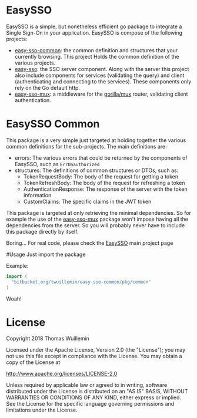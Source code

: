 # EasySSO
EasySSO is a simple, but nonetheless efficient go package to integrate a Single Sign-On in your application. EasySSO is compose of the following projects:

 * [easy-sso-common](https://bitbucket.org/twuillemin/easy-sso-common): the common definition and structures that your currently browsing. This project Holds the common definition of the various projects.
 * [easy-sso](https://bitbucket.org/twuillemin/easy-sso): the SSO server component. Along with the server this project also include components for services (validating the query) and client (authenticating and connecting to the services). These components only rely on the Go default http.
 * [easy-sso-mux](https://bitbucket.org/twuillemin/easy-sso-mux): a middleware for the [gorilla/mux](https://github.com/gorilla/mux) router, validating client authentication.


# EasySSO Common
This package is a very simple just targeted at holding together the various common definitions for the sub-projects. The
main definitions are:

* errors: The various errors that could be returned by the components of EasySSO, such as `ErrUnauthorized`
* structures: The definitions of common structures or DTOs, such as:
    *  TokenRequestBody: The body of the request for getting a token
    *  TokenRefreshBody: The body of the request for refreshing a token
    *  AuthenticationResponse: The response of the server with the token information
    *  CustomClaims: The specific claims in the JWT token
  
This package is targeted at only retrieving the minimal dependencies. So for example the use of the [easy-sso-mux](https://bitbucket.org/twuillemin/easy-sso-mux)
package won't impose having all the dependencies from the server. So you will probably never have to include this
package directly by itself.
  
Boring... For real code, please check the [EasySSO](https://bitbucket.org/twuillemin/easy-sso) main project page

#Usage
Just import the package 

Example:

```go
import (
  "bitbucket.org/twuillemin/easy-sso-common/pkg/common"
)
```
    
Woah!

# License

Copyright 2018 Thomas Wuillemin

Licensed under the Apache License, Version 2.0 (the "License");
you may not use this file except in compliance with the License.
You may obtain a copy of the License at

http://www.apache.org/licenses/LICENSE-2.0

Unless required by applicable law or agreed to in writing, software
distributed under the License is distributed on an "AS IS" BASIS,
WITHOUT WARRANTIES OR CONDITIONS OF ANY KIND, either express or implied.
See the License for the specific language governing permissions and
limitations under the License.